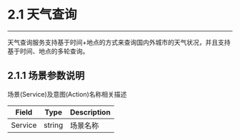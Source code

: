 # 2.1 天气查询

---

天气查询服务支持基于时间+地点的方式来查询国内外城市的天气状况，并且支持基于时间、地点的多轮查询。

## 2.1.1 场景参数说明

场景\(Service\)及意图\(Action\)名称相关描述

| Field | Type | Description |
| --- | --- | --- |
| Service | string | 场景名称 |

